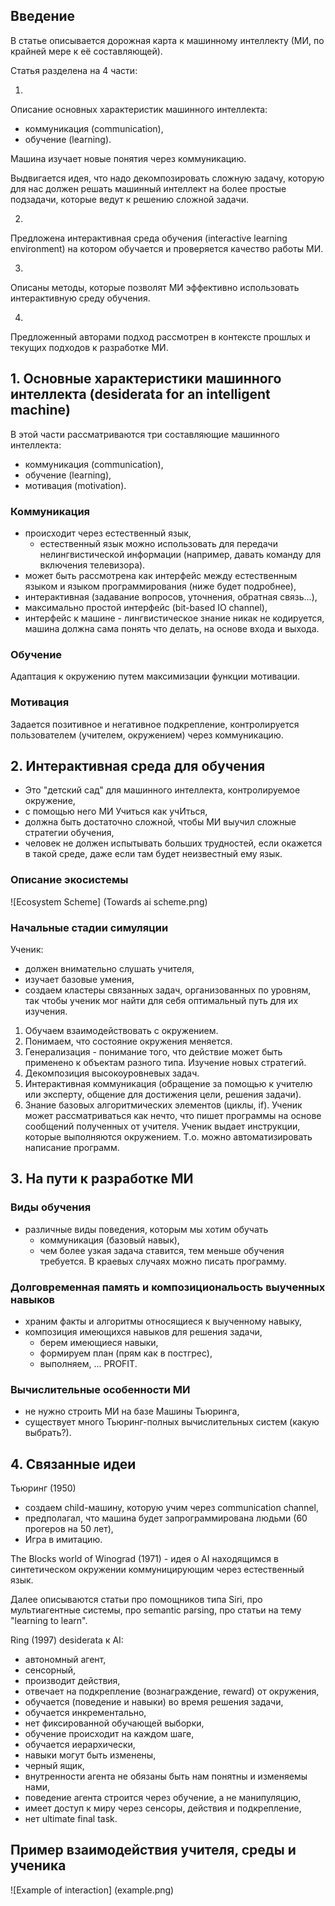 ## Введение

В статье описывается дорожная карта к машинному интеллекту (МИ, по крайней мере
к её составляющей).

Статья разделена на 4 части:

1.
  Описание основных характеристик машинного интеллекта:

  - коммуникация (communication),
  - обучение (learning).

  Машина изучает новые понятия через коммуникацию.

  Выдвигается идея, что надо декомпозировать сложную задачу, которую для нас
  должен решать машинный интеллект на более простые подзадачи, которые
  ведут к решению сложной задачи.

2.
  Предложена интерактивная среда обучения (interactive learning environment) на
  котором обучается и проверяется качество работы МИ.

3.
  Описаны методы, которые позволят МИ эффективно использовать интерактивную
  среду обучения.

4.
  Предложенный авторами подход рассмотрен в контексте прошлых и текущих подходов
  к разработке МИ.


## 1. Основные характеристики машинного интеллекта (desiderata for an intelligent machine)

В этой части рассматриваются три составляющие машинного интеллекта:
- коммуникация (communication),
- обучение (learning),
- мотивация (motivation).

### Коммуникация

- происходит через естественный язык,
  - естественный язык можно использовать для передачи нелингвистической информации
    (например, давать команду для включения телевизора).
- может быть рассмотрена как интерфейс между естественным языком и языком
программирования (ниже будет подробнее),
- интерактивная (задавание вопросов, уточнения, обратная связь...),
- максимально простой интерфейс (bit-based IO channel),
- интерфейс к машине - лингвистическое знание никак не кодируется, машина должна
сама понять что делать, на основе входа и выхода.

### Обучение

Адаптация к окружению путем максимизации функции мотивации.

### Мотивация

Задается позитивное и негативное подкрепление, контролируется пользователем
(учителем, окружением) через коммуникацию.

## 2. Интерактивная среда для обучения

- Это "детский сад" для машинного интеллекта, контролируемое окружение,
- с помощью него МИ Учиться как учИться,
- должна быть достаточно сложной, чтобы МИ выучил сложные стратегии обучения,
- человек не должен испытывать больших трудностей, если окажется в такой
среде, даже если там будет неизвестный ему язык.

### Описание экосистемы

![Ecosystem Scheme]
(Towards ai scheme.png)

### Начальные стадии симуляции

Ученик:
- должен внимательно слушать учителя,
- изучает базовые умения,
- создаем кластеры связанных задач, организованных по уровням, так чтобы
ученик мог найти для себя оптимальный путь для их изучения.

1. Обучаем взаимодействовать с окружением.
2. Понимаем, что состояние окружения меняется.
3. Генерализация - понимание того, что действие может быть применено к объектам
разного типа. Изучение новых стратегий.
4. Декомпозиция высокоуровневых задач.
5. Интерактивная коммуникация (обращение за помощью к учителю или эксперту,
общение для достижения цели, решения задачи).
6. Знание базовых алгоритмических элементов (циклы, if).
Ученик может рассматриваться как нечто, что пишет программы на основе сообщений
полученных от учителя. Ученик выдает инструкции, которые выполняются окружением.
Т.о. можно автоматизировать написание программ.

## 3. На пути к разработке МИ

### Виды обучения

- различные виды поведения, которым мы хотим обучать
  - коммуникация (базовый навык),
  - чем более узкая задача ставится, тем меньше обучения требуется. В краевых
    случаях можно писать программу.

### Долговременная память и композициональость выученных навыков

- храним факты и алгоритмы относящиеся к выученному навыку,
- композиция имеющихся навыков для решения задачи,
  - берем имеющиеся навыки,
  - формируем план (прям как в постгрес),
  - выполняем, ... PROFIT.

### Вычислительные особенности МИ

- не нужно строить МИ на базе Машины Тьюринга,
- существует много Тьюринг-полных вычислительных систем (какую выбрать?).

## 4. Связанные идеи

Тьюринг (1950)
- создаем child-машину, которую учим через communication channel,
- предполагал, что машина будет запрограммирована людьми (60 прогеров на 50 лет),
- Игра в имитацию.

The Blocks world of Winograd (1971) - идея о AI находящимся в синтетическом окружении
коммуницирующим через естественный язык.

Далее описываются статьи про помощников типа Siri, про мультиагентные системы,
про semantic parsing, про статьи на тему "learning to learn".

Ring (1997) desiderata к AI:

- автономный агент,
- сенсорный,
- производит действия,
- отвечает на подкрепление (вознаграждение, reward) от окружения,
- обучается (поведение и навыки) во время решения задачи,
- обучается инкрементально,
- нет фиксированной обучающей выборки,
- обучение происходит на каждом шаге,
- обучается иерархически,
- навыки могут быть изменены,
- черный ящик,
- внутренности агента не обязаны быть нам понятны и изменяемы нами,
- поведение агента строится через обучение, а не манипуляцию,
- имеет доступ к миру через сенсоры, действия и подкрепление,
- нет ultimate final task.


## Пример взаимодействия учителя, среды и ученика

![Example of interaction]
(example.png)
